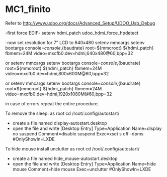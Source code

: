 # MC1_finito

Refer to http://www.udoo.org/docs/Advanced_Setup/UDOO_Usb_Debug

-first force EDIF-
setenv hdmi_patch udoo_hdmi_force_hpdetect

-now set resolution for 7" LCD to 640x480
setenv mmcargs setenv bootargs console=${console},${baudrate} root=${mmcroot} ${hdmi_patch} fbmem=24M video=mxcfb0:dev=hdmi,640x480@60,bpp=32

or
setenv mmcargs setenv bootargs console=${console},${baudrate} root=${mmcroot} ${hdmi_patch} fbmem=24M video=mxcfb0:dev=hdmi,800x600M@60,bpp=32

or
setenv mmcargs setenv bootargs console=${console},${baudrate} root=${mmcroot} ${hdmi_patch} fbmem=24M video=mxcfb0:dev=hdmi,1920x1080M@60,bpp=32

in case of errors repeat the entire procedure.
 
 
To remove the sleep:
as root 
cd /root/.config/autostart/
- create a file named display-autostart.desktop
- open the file and write
[Desktop Entry]
Type=Application
Name=display no suspend
Comment=disable suspend
Exec=xset  s off -dpms
#OnlyShowIn=LXDE


To hide mouse
install unclutter
as root 
cd /root/.config/autostart/
- create a file named hide_mouse-autostart.desktop
- open the file and write
[Desktop Entry]
Type=Application
Name=hide mouse
Comment=hide mouse
Exec=unclutter
#OnlyShowIn=LXDE
